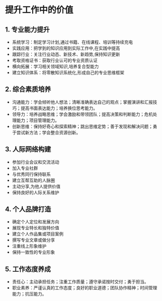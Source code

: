 # 提升工作中的价值

## 1. 专业能力提升
- 系统学习：制定学习计划,通过书籍、在线课程、培训等持续充电
- 实践应用：把学到的知识应用到实际工作中,在实践中提高
- 跟踪行业：关注行业动态、新技术、新趋势,保持知识更新
- 考取资格证书：获取行业认可的专业资质认证
- 横向拓展：学习相关领域知识,培养复合型能力
- 建立知识体系：将零散知识系统化,形成自己的专业思维框架

## 2. 综合素质培养
- 沟通能力：学会倾听他人想法；清晰准确表达自己的观点；掌握演讲和汇报技巧；提高书面表达能力；培养换位思考能力。
- 领导力：培养战略思维；学会激励和带领团队；提高决策和判断能力；危机处理能力；项目管理能力。
- 创新思维：保持好奇心和探索精神；跳出思维定势；善于发现和解决问题；勇于尝试新方法；学会整合资源创新。

## 3. 人际网络构建
- 参加行业会议和交流活动
- 加入专业社群
- 与优秀同行保持联系
- 建立互帮互助的人脉圈
- 主动分享,为他人提供价值
- 保持良好的人际关系维护

## 4. 个人品牌打造
- 确定个人定位和发展方向
- 展现专业特长和独特价值
- 建立个人作品集或项目案例
- 撰写专业文章或做分享
- 注重线上形象维护
- 保持一致性的专业形象

## 5. 工作态度养成
- 责任心：主动承担任务；注重工作质量；遵守承诺按时交付；勇于担当。
- 职业素养：严谨认真的工作态度；良好的职业道德；团队协作精神；时间管理能力；抗压能力。
